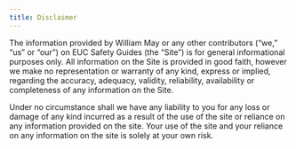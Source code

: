```yaml
---
title: Disclaimer
---
```


The information provided by William May or any other contributors (“we,” “us” or
“our”) on EUC Safety Guides (the “Site”) is for general informational purposes
only. All information on the Site is provided in good faith, however we make no
representation or warranty of any kind, express or implied, regarding the
accuracy, adequacy, validity, reliability, availability or completeness of any
information on the Site.

Under no circumstance shall we have any liability to you for any loss or damage
of any kind incurred as a result of the use of the site or reliance on any
information provided on the site. Your use of the site and your reliance on any
information on the site is solely at your own risk.
